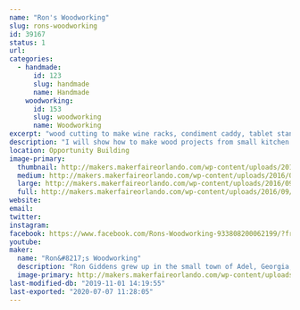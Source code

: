 ```yaml
---
name: "Ron's Woodworking"
slug: rons-woodworking
id: 39167
status: 1
url: 
categories:
  - handmade:
      id: 123
      slug: handmade
      name: Handmade
    woodworking:
      id: 153
      slug: woodworking
      name: Woodworking
excerpt: "wood cutting to make wine racks, condiment caddy, tablet stand, etc."
description: "I will show how to make wood projects from small kitchen displays to furniture"
location: Opportunity Building
image-primary:
  thumbnail: http://makers.makerfaireorlando.com/wp-content/uploads/2016/09/IMG_0843-1-150x150.jpg
  medium: http://makers.makerfaireorlando.com/wp-content/uploads/2016/09/IMG_0843-1-300x200.jpg
  large: http://makers.makerfaireorlando.com/wp-content/uploads/2016/09/IMG_0843-1-1024x683.jpg
  full: http://makers.makerfaireorlando.com/wp-content/uploads/2016/09/IMG_0843-1.jpg
website: 
email: 
twitter: 
instagram: 
facebook: https://www.facebook.com/Rons-Woodworking-933808200062199/?fref=ts
youtube: 
maker:
  name: "Ron&#8217;s Woodworking"
  description: "Ron Giddens grew up in the small town of Adel, Georgia, where whittling on the front porch was a daily activity. Since then, he has perfected his wood working skills and now makes charming wood furniture, and beautiful wood kitchen accessories. His work includes  wine racks, condiment caddy, electronic tablet stand, and other decor items. "
  image-primary: http://makers.makerfaireorlando.com/wp-content/uploads/2016/09/ron_giddens.jpg
last-modified-db: "2019-11-01 14:19:55"
last-exported: "2020-07-07 11:28:05"
---
```


